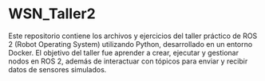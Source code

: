 # WSN_Taller2
Este repositorio contiene los archivos y ejercicios del taller práctico de ROS 2 (Robot Operating System) utilizando Python, desarrollado en un entorno Docker. El objetivo del taller fue aprender a crear, ejecutar y gestionar nodos en ROS 2, además de interactuar con tópicos para enviar y recibir datos de sensores simulados.
